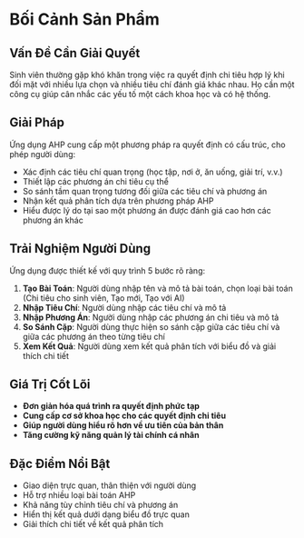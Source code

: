 # Bối Cảnh Sản Phẩm

## Vấn Đề Cần Giải Quyết
Sinh viên thường gặp khó khăn trong việc ra quyết định chi tiêu hợp lý khi đối mặt với nhiều lựa chọn và nhiều tiêu chí đánh giá khác nhau. Họ cần một công cụ giúp cân nhắc các yếu tố một cách khoa học và có hệ thống.

## Giải Pháp
Ứng dụng AHP cung cấp một phương pháp ra quyết định có cấu trúc, cho phép người dùng:
- Xác định các tiêu chí quan trọng (học tập, nơi ở, ăn uống, giải trí, v.v.)
- Thiết lập các phương án chi tiêu cụ thể
- So sánh tầm quan trọng tương đối giữa các tiêu chí và phương án
- Nhận kết quả phân tích dựa trên phương pháp AHP
- Hiểu được lý do tại sao một phương án được đánh giá cao hơn các phương án khác

## Trải Nghiệm Người Dùng
Ứng dụng được thiết kế với quy trình 5 bước rõ ràng:
1. **Tạo Bài Toán**: Người dùng nhập tên và mô tả bài toán, chọn loại bài toán (Chi tiêu cho sinh viên, Tạo mới, Tạo với AI)
2. **Nhập Tiêu Chí**: Người dùng nhập các tiêu chí và mô tả
3. **Nhập Phương Án**: Người dùng nhập các phương án chi tiêu và mô tả
4. **So Sánh Cặp**: Người dùng thực hiện so sánh cặp giữa các tiêu chí và giữa các phương án theo từng tiêu chí
5. **Xem Kết Quả**: Người dùng xem kết quả phân tích với biểu đồ và giải thích chi tiết

## Giá Trị Cốt Lõi
- **Đơn giản hóa quá trình ra quyết định phức tạp**
- **Cung cấp cơ sở khoa học cho các quyết định chi tiêu**
- **Giúp người dùng hiểu rõ hơn về ưu tiên của bản thân**
- **Tăng cường kỹ năng quản lý tài chính cá nhân**

## Đặc Điểm Nổi Bật
- Giao diện trực quan, thân thiện với người dùng
- Hỗ trợ nhiều loại bài toán AHP
- Khả năng tùy chỉnh tiêu chí và phương án
- Hiển thị kết quả dưới dạng biểu đồ trực quan
- Giải thích chi tiết về kết quả phân tích